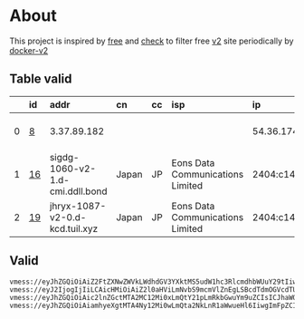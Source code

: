 
# About

This project is inspired by [free](https://github.com/freefq/free) and [check](https://github.com/yeahwu/check) to filter free [v2](https://github.com/v2fly/v2ray-core) site periodically by [docker-v2](https://hub.docker.com/r/v2ray/official)

    

## Table valid
|    | id                   | addr                            | cn    | cc   | isp                              | ip                  | chatgpt          |
|---:|:---------------------|:--------------------------------|:------|:-----|:---------------------------------|:--------------------|:-----------------|
|  0 | [8](config/8.json)   | 3.37.89.182                     |       |      |                                  | 54.36.174.181       | Yes (Region: FR) |
|  1 | [16](config/16.json) | sigdg-1060-v2-1.d-cmi.ddll.bond | Japan | JP   | Eons Data Communications Limited | 2404:c140:225:d::1c | Yes (Region: JP) |
|  2 | [19](config/19.json) | jhryx-1087-v2-0.d-kcd.tuil.xyz  | Japan | JP   | Eons Data Communications Limited | 2404:c140:221:38::a | Yes (Region: JP) |

## Valid
```
vmess://eyJhZGQiOiAiZ2FtZXNwZWVkLWdhdGV3YXktMS5udW1hc3RlcmdhbWUuY29tIiwgImFpZCI6IDAsICJob3N0IjogIiIsICJpZCI6ICIwOTEzYjFhYy0xZjZjLTQzNmItOTliNC1hNWQ2ZTM0M2QwMjUiLCAibmV0IjogInRjcCIsICJwYXRoIjogIiIsICJwb3J0IjogMTE4NzIsICJwcyI6ICJnaXRodWIuY29tL2ZyZWVmcSAtIFx1NTNmMFx1NmU3ZVx1NzcwMVx1NGUyZFx1NTM0ZVx1NzUzNVx1NGZlMSA3IiwgInRscyI6ICIiLCAidHlwZSI6ICJhdXRvIiwgInNlY3VyaXR5IjogImF1dG8iLCAic2tpcC1jZXJ0LXZlcmlmeSI6IHRydWUsICJzbmkiOiAiIn0=
vmess://eyJ2IjogIjIiLCAicHMiOiAiZ2l0aHViLmNvbS9mcmVlZnEgLSBcdTdmOGVcdTU2ZmRBbWF6b24gRUMyXHU2NzBkXHU1MmExXHU1NjY4IDgiLCAiYWRkIjogIjMuMzcuODkuMTgyIiwgInBvcnQiOiAiNDQzIiwgInR5cGUiOiAibm9uZSIsICJpZCI6ICJkY2QxNDZlZC0xOWZhLTRhZWItYThjMi0yODNmZTNhYTM4ODgiLCAiYWlkIjogIjAiLCAibmV0IjogIndzIiwgInBhdGgiOiAiLyIsICJob3N0IjogIiIsICJ0bHMiOiAiIn0=
vmess://eyJhZGQiOiAic2lnZGctMTA2MC12Mi0xLmQtY21pLmRkbGwuYm9uZCIsICJhaWQiOiAwLCAiaG9zdCI6ICJjZG4uY2poaC5sb2wiLCAiaWQiOiAiYWM1YmUyN2YtMGFmMy00YTIyLWJjOTAtZjBjYzVmZGMyMjkxIiwgIm5ldCI6ICJ3cyIsICJwYXRoIjogIi9qZTV4M3BCTjF2ZXozTlF1ZE5rQiIsICJwb3J0IjogODg4LCAicHMiOiAiZ2l0aHViLmNvbS9mcmVlZnEgLSBcdTdmOGVcdTU2ZmRcdTUzNGVcdTc2ZGJcdTk4N2ZDb2dlbnRcdTkwMWFcdTRmZTFcdTUxNmNcdTUzZjggMTYiLCAidGxzIjogInRscyIsICJ0eXBlIjogImF1dG8iLCAic2VjdXJpdHkiOiAiYXV0byIsICJza2lwLWNlcnQtdmVyaWZ5IjogdHJ1ZSwgInNuaSI6ICIifQ==
vmess://eyJhZGQiOiAiamhyeXgtMTA4Ny12Mi0wLmQta2NkLnR1aWwueHl6IiwgImFpZCI6IDAsICJob3N0IjogImNkbi5jamhoLmxvbCIsICJpZCI6ICJhYzViZTI3Zi0wYWYzLTRhMjItYmM5MC1mMGNjNWZkYzIyOTEiLCAibmV0IjogIndzIiwgInBhdGgiOiAiL2plNXgzcEJOMXZlejNOUXVkTmtCIiwgInBvcnQiOiA4ODgsICJwcyI6ICJnaXRodWIuY29tL2ZyZWVmcSAtIFx1NGU5YVx1NTkyYVx1NTczMFx1NTMzYSAgMTkiLCAidGxzIjogInRscyIsICJ0eXBlIjogImF1dG8iLCAic2VjdXJpdHkiOiAiYXV0byIsICJza2lwLWNlcnQtdmVyaWZ5IjogdHJ1ZSwgInNuaSI6ICIifQ==
```

